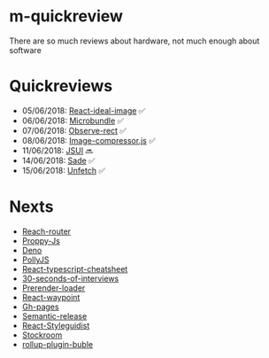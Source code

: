 # m-quickreview
There are so much reviews about hardware, not much enough about software

# Quickreviews

- 05/06/2018: [React-ideal-image](https://github.com/neomaxzero/m-quickreview/blob/master/react-ideal-image.md) :white_check_mark:
- 06/06/2018: [Microbundle](https://github.com/neomaxzero/m-quickreview/blob/master/microbundle.md) :white_check_mark:
- 07/06/2018: [Observe-rect](https://github.com/neomaxzero/m-quickreview/blob/master/observe-rect.md) :white_check_mark:
- 08/06/2018: [Image-compressor.js](https://github.com/neomaxzero/m-quickreview/blob/master/image-compressor.js.md) :white_check_mark:
- 11/06/2018: [JSUI](https://github.com/neomaxzero/m-quickreview/blob/master/JSUI.md) :soon:
- 14/06/2018: [Sade](https://github.com/neomaxzero/m-quickreview/blob/master/sade.md) :white_check_mark:
- 15/06/2018: [Unfetch](https://github.com/neomaxzero/m-quickreview/blob/master/unfetch.md) :white_check_mark:

# Nexts

- [Reach-router](https://reach.tech/router/large-scale)
- [Proppy-Js](https://proppyjs.com/)
- [Deno](https://github.com/ry/deno)
- [PollyJS](https://netflix.github.io/pollyjs/)
- [React-typescript-cheatsheet](https://github.com/sw-yx/react-typescript-cheatsheet)
- [30-seconds-of-interviews](https://github.com/fejes713/30-seconds-of-interviews)
- [Prerender-loader](https://github.com/GoogleChromeLabs/prerender-loader)
- [React-waypoint](https://github.com/brigade/react-waypoint)
- [Gh-pages](https://github.com/tschaub/gh-pages)
- [Semantic-release](https://github.com/semantic-release/semantic-release)
- [React-Styleguidist](https://github.com/styleguidist/react-styleguidist)
- [Stockroom](https://github.com/developit/stockroom)
- [rollup-plugin-buble](https://github.com/rollup/rollup-plugin-buble)

